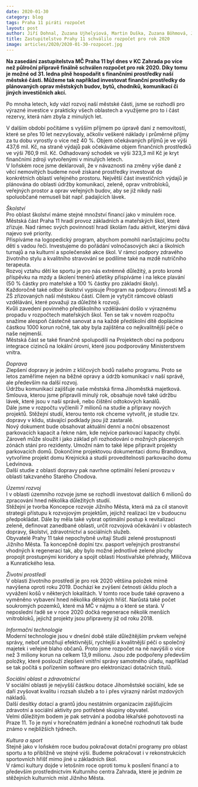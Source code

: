 ```yaml
---
date: 2020-01-30
category: blog
tags: Praha 11 piráti rozpočet
layout: post
author: Jiří Dohnal, Zuzana Ujhelyiová, Martin Duška, Zuzana Böhmová, Josef Kocourek, Jan Mejsnar, Tomáš Kapler
title: Zastupitelstvo Prahy 11 schválilo rozpočet pro rok 2020
image: articles/2020/2020-01-30-rozpocet.jpg
---
```



**Na zasedání zastupitelstva MČ Praha 11 byl dnes v KC Zahrada po více než půlroční přípravě finálně schválen rozpočet pro rok 2020. Díky tomu je možné od 31. ledna plně hospodařit s finančními prostředky naší městské části. Můžeme tak například investovat finanční prostředky do plánovaných oprav městských budov, bytů, chodníků, komunikací či jiných investičních akcí.**


Po mnoha letech, kdy vázl rozvoj naší městské části, jsme se rozhodli pro výrazné investice v prakticky všech oblastech a využijeme pro to i část rezervy, která nám zbyla z minulých let. 

V dalším období počítáme s vyšším příjmem po úpravě daní z nemovitostí, které se přes 10 let nezvyšovaly, ačkoliv veškeré náklady i průměrné příjmy za tu dobu vyrostly o více než 40 %. Objem očekávaných příjmů je ve výši 437,6 mil. Kč, na straně výdajů pak očekáváme objem finančních prostředků ve výši 760,9 mil. Kč. Odhadovaný schodek ve výši 323,3 mil Kč je kryt finančními zdroji vytvořenými v minulých letech.<br>
V loňském roce jsme deklarovali, že v návaznosti na změny výše daně z věcí nemovitých budeme nově získané prostředky investovat do konkrétních oblastí veřejného prostoru. Největší část investičních výdajů je plánována do oblasti údržby komunikací, zeleně, oprav vnitrobloků, veřejných prostor a oprav veřejných budov, aby se již nikdy naši spoluobčané nemuseli bát např. padajících lávek.


*Školství*<br>
Pro oblast školství máme stejné množství financí jako v minulém roce. Městská část Praha 11 hradí provoz základních a mateřských škol, které zřizuje. Nad rámec svých povinností hradí školám řadu aktivit, kterými dává najevo své priority.<br>
Přispíváme na logopedický program, abychom pomohli narůstajícímu počtu dětí s vadou řeči. Investujeme do pořádání volnočasových akcí a školních turnajů a na kulturní a společenské akce škol. V rámci podpory zdravého životního stylu a kvalitního stravování se podílíme také na mzdě nutričního terapeuta. <br>
Rozvoj vztahu dětí ke sportu je pro nás extrémně důležitý, a proto kromě příspěvku na mzdy a školení trenérů atletiky přispíváme i na lekce plavání (50 % částky pro mateřské a 100 % částky pro základní školy).<br>
Každoročně také odbor školství vypisuje Program na podporu činnosti MŠ a ZŠ zřizovaných naší městskou částí. Cílem je vytyčit rámcové oblasti vzdělávání, které považuji za důležité k rozvoji.<br>
Kvůli zavedení povinného předškolního vzdělávání došlo v výraznému propadu v rozpočtech mateřských škol. Ten se tak v novém rozpočtu snažíme alespoň částečně sanovat a na každé předškolní dítě doplácíme částkou 1000 korun ročně, tak aby byla zajištěna co nejkvalitnější péče o naše nejmenší.<br>
Městská část se také finančně spolupodílí na Projektech obcí na podporu integrace cizinců na lokální úrovni, které jsou podporovány Ministerstvem vnitra.<br>

*Doprava*<br>
Zlepšení dopravy je jedním z klíčových bodů našeho programu. Proto se letos zaměříme nejen na běžné opravy a údržb komunikací v naší správě, ale především na další rozvoj.<br>
Údržbu komunikací zajišťuje naše městská firma Jihoměstká majetková. Smlouva, kterou jsme připravili minulý rok, obsahuje nově také údržbu lávek, které jsou v naší správě, nebo čištění odtokových kanálů.<br>
Dále jsme v rozpočtu vyčlenili 7 milionů na studie a přípravy nových projektů. Stěžejní studií, kterou tento rok chceme vytvořit, je studie tzv. dopravy v klidu, stávající podklady jsou již zastaralé.<br>
Nový dokument bude obsahovat aktuální denní a noční obsazenost parkovacích kapacit a řekne nám, kde nejvíce parkovací kapacity chybí. Zároveň může sloužit i jako základ při rozhodování o možných placených zónách stání pro rezidenty. Umožní nám to také lépe připravit projekty parkovacích domů. Dokončíme projektovou dokumentaci domu Brandlova, vytvoříme projekt domu Krejnická a studii proveditelnosti parkovacího domu Ledvinova.<br>
Další studie z oblasti dopravy pak navrhne optimální řešení provozu v oblasti takzvaného Starého Chodova. 


*Územní rozvoj*<br>
I v oblasti územního rozvoje jsme se rozhodli investovat dalších 6 milionů do zpracování hned několika důležitých studií.<br>
Stěžejní je tvorba Koncepce rozvoje Jižního Města, která má za cíl stanovit strategii přístupu k rozvojovým projektům, jejichž realizaci lze v budoucnu předpokládat. Dále by měla také vybrat optimální postup k revitalizaci zeleně, definovat zanedbané oblasti, určit rozvojová očekávání i v oblastech dopravy, školství, zdravotnictví a sociálních služeb.<br>
Obyvatelé Prahy 11 také nepochybně uvítají Studii zelené prostupnosti Jižního Města. Ta koncepčně doplní tzv. pasport veřejných prostranství vhodných k regeneraci tak, aby bylo možné jednotlivé zelené plochy propojit prostupnými koridory a spojit oblasti Hostivařské přehrady, Milíčova a Kunratického lesa.<br>

*Životní prostředí*<br>
V oblasti životního prostředí je pro rok 2020 většina položek mírně navýšena oproti roku 2019. Dochází ke zvýšení četnosti úklidu ploch a vyvážení košů v některých lokalitách. V tomto roce bude také opraveno a vyměněno vybavení hned několika dětských hřišť. Narůstá také počet soukromých pozemků, které má MČ v nájmu a o které se stará. V neposlední řadě se v roce 2020 dočká regenerace několik menších vnitrobloků, jejichž projekty jsou připraveny již od roku 2018.

*Informační technologie*<br>
Moderní technologie jsou v dnešní době stále důležitějším prvkem veřejné správy, neboť umožňují efektivnější, rychlejší a kvalitnější péči o společný majetek i veřejné blaho občanů. Proto jsme rozpočet na ně navýšili o více než 3 miliony korun na celkem 13,9 milionu. Jsou zde podpořeny především položky, které poslouží zlepšení vnitřní správy samotného úřadu, například se tak počítá s pořízením software pro elektronizaci dotačních titulů.

*Sociální oblast a zdravotnictví*<br>
V sociální oblasti je nejvyšší částkou dotace Jihoměstské sociální, kde se daří zvyšovat kvalitu i rozsah služeb a to i přes výrazný nárůst mzdových nákladů.<br>
Další desítky dotací a grantů jdou nestátním organizacím zajišťujícím zdravotní a sociální aktivity pro potřebné skupiny obyvatel.<br>
Velmi důležitým bodem je pak setrvání a podoba lékařské pohotovosti na Praze 11. To je nyní v horečnatém jednání a konečné rozhodnutí tak bude známo v nejbližších týdnech.

*Kultura a sport*<br>
Stejně jako v loňském roce budou pokračovat dotační programy pro oblast sportu a to přibližně ve stejné výši. Budeme pokračovat i v rekonstrukcích sportovních hřišť mimo jiné u základních škol. <br>
V rámci kultury dojde v letošním roce oproti tomu k posílení financí a to především prostřednictvím Kulturního centra Zahrada, které je jedním ze stěžejních kulturních míst Jižního Města.<br>

